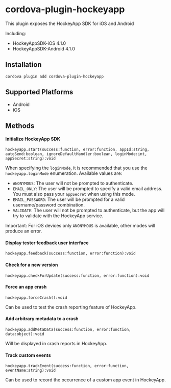 # cordova-plugin-hockeyapp

This plugin exposes the HockeyApp SDK for iOS and Android

Including:

* HockeyAppSDK-iOS 4.1.0
* HockeyAppSDK-Android 4.1.0

## Installation

    cordova plugin add cordova-plugin-hockeyapp

## Supported Platforms

- Android
- iOS

## Methods

#### Initialize HockeyApp SDK
```
hockeyapp.start(success:function, error:function, appId:string, autoSend:boolean, ignoreDefaultHandler:boolean, loginMode:int, appSecret:string):void
```

When specifying the `loginMode`, it is recommended that you use the `hockeyapp.loginMode` enumeration. Available values are:

- `ANONYMOUS`: The user will not be prompted to authenticate.
- `EMAIL_ONLY`: The user will be prompted to specify a valid email address. You must also pass your `appSecret` when using this mode.
- `EMAIL_PASSWORD`: The user will be prompted for a valid username/password combination.
- `VALIDATE`: The user will not be prompted to authenticate, but the app will try to validate with the HockeyApp service.

Important: For iOS devices only `ANONYMOUS` is available, other modes will produce an error.

#### Display tester feedback user interface
```
hockeyapp.feedback(success:function, error:function):void
```

#### Check for a new version
```
hockeyapp.checkForUpdate(success:function, error:function):void
```

#### Force an app crash
```
hockeyapp.forceCrash():void
```
Can be used to test the crash reporting feature of HockeyApp.

#### Add arbitrary metadata to a crash
```
hockeyapp.addMetaData(success:function, error:function, data:object):void
```
Will be displayed in crash reports in HockeyApp.

#### Track custom events
```
hockeyapp.trackEvent(success:function, error:function, eventName:string):void
```
Can be used to record the occurrence of a custom app event in HockeyApp.